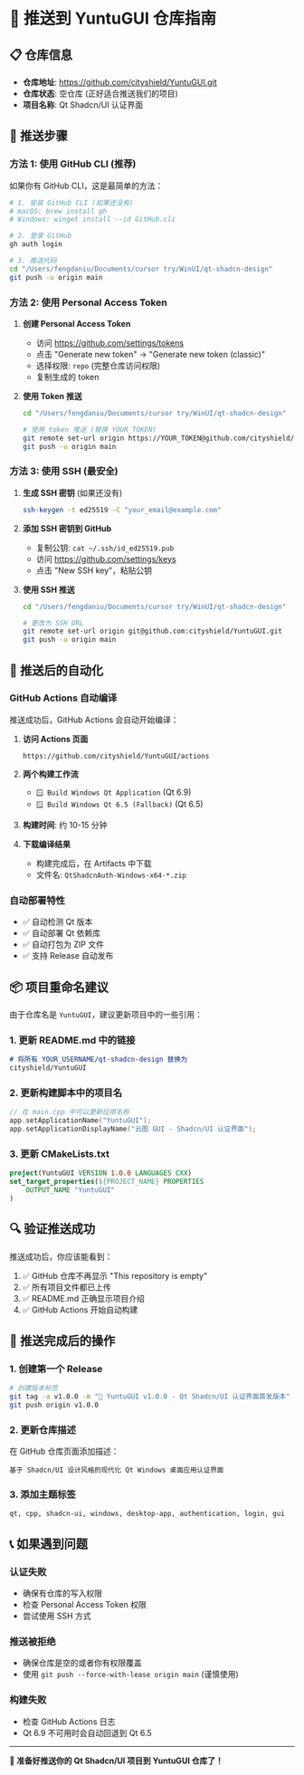 # 🚀 推送到 YuntuGUI 仓库指南

## 📋 仓库信息

- **仓库地址**: https://github.com/cityshield/YuntuGUI.git
- **仓库状态**: 空仓库 (正好适合推送我们的项目)
- **项目名称**: Qt Shadcn/UI 认证界面

## 🔧 推送步骤

### 方法 1: 使用 GitHub CLI (推荐)

如果你有 GitHub CLI，这是最简单的方法：

```bash
# 1. 安装 GitHub CLI (如果还没有)
# macOS: brew install gh
# Windows: winget install --id GitHub.cli

# 2. 登录 GitHub
gh auth login

# 3. 推送代码
cd "/Users/fengdaniu/Documents/cursor try/WinUI/qt-shadcn-design"
git push -u origin main
```

### 方法 2: 使用 Personal Access Token

1. **创建 Personal Access Token**
   - 访问 https://github.com/settings/tokens
   - 点击 "Generate new token" → "Generate new token (classic)"
   - 选择权限: `repo` (完整仓库访问权限)
   - 复制生成的 token

2. **使用 Token 推送**
   ```bash
   cd "/Users/fengdaniu/Documents/cursor try/WinUI/qt-shadcn-design"
   
   # 使用 token 推送 (替换 YOUR_TOKEN)
   git remote set-url origin https://YOUR_TOKEN@github.com/cityshield/YuntuGUI.git
   git push -u origin main
   ```

### 方法 3: 使用 SSH (最安全)

1. **生成 SSH 密钥** (如果还没有)
   ```bash
   ssh-keygen -t ed25519 -C "your_email@example.com"
   ```

2. **添加 SSH 密钥到 GitHub**
   - 复制公钥: `cat ~/.ssh/id_ed25519.pub`
   - 访问 https://github.com/settings/keys
   - 点击 "New SSH key"，粘贴公钥

3. **使用 SSH 推送**
   ```bash
   cd "/Users/fengdaniu/Documents/cursor try/WinUI/qt-shadcn-design"
   
   # 更改为 SSH URL
   git remote set-url origin git@github.com:cityshield/YuntuGUI.git
   git push -u origin main
   ```

## 🎯 推送后的自动化

### GitHub Actions 自动编译

推送成功后，GitHub Actions 会自动开始编译：

1. **访问 Actions 页面**
   ```
   https://github.com/cityshield/YuntuGUI/actions
   ```

2. **两个构建工作流**
   - `🪟 Build Windows Qt Application` (Qt 6.9)
   - `🪟 Build Windows Qt 6.5 (Fallback)` (Qt 6.5)

3. **构建时间**: 约 10-15 分钟

4. **下载编译结果**
   - 构建完成后，在 Artifacts 中下载
   - 文件名: `QtShadcnAuth-Windows-x64-*.zip`

### 自动部署特性

- ✅ 自动检测 Qt 版本
- ✅ 自动部署 Qt 依赖库
- ✅ 自动打包为 ZIP 文件
- ✅ 支持 Release 自动发布

## 📦 项目重命名建议

由于仓库名是 `YuntuGUI`，建议更新项目中的一些引用：

### 1. 更新 README.md 中的链接
```markdown
# 将所有 YOUR_USERNAME/qt-shadcn-design 替换为
cityshield/YuntuGUI
```

### 2. 更新构建脚本中的项目名
```cpp
// 在 main.cpp 中可以更新应用名称
app.setApplicationName("YuntuGUI");
app.setApplicationDisplayName("云图 GUI - Shadcn/UI 认证界面");
```

### 3. 更新 CMakeLists.txt
```cmake
project(YuntuGUI VERSION 1.0.0 LANGUAGES CXX)
set_target_properties(${PROJECT_NAME} PROPERTIES
    OUTPUT_NAME "YuntuGUI"
)
```

## 🔍 验证推送成功

推送成功后，你应该能看到：

1. ✅ GitHub 仓库不再显示 "This repository is empty"
2. ✅ 所有项目文件都已上传
3. ✅ README.md 正确显示项目介绍
4. ✅ GitHub Actions 开始自动构建

## 🎉 推送完成后的操作

### 1. 创建第一个 Release
```bash
# 创建版本标签
git tag -a v1.0.0 -m "🎉 YuntuGUI v1.0.0 - Qt Shadcn/UI 认证界面首发版本"
git push origin v1.0.0
```

### 2. 更新仓库描述
在 GitHub 仓库页面添加描述：
```
基于 Shadcn/UI 设计风格的现代化 Qt Windows 桌面应用认证界面
```

### 3. 添加主题标签
```
qt, cpp, shadcn-ui, windows, desktop-app, authentication, login, gui
```

## 📞 如果遇到问题

### 认证失败
- 确保有仓库的写入权限
- 检查 Personal Access Token 权限
- 尝试使用 SSH 方式

### 推送被拒绝
- 确保仓库是空的或者你有权限覆盖
- 使用 `git push --force-with-lease origin main` (谨慎使用)

### 构建失败
- 检查 GitHub Actions 日志
- Qt 6.9 不可用时会自动回退到 Qt 6.5

---

**🚀 准备好推送你的 Qt Shadcn/UI 项目到 YuntuGUI 仓库了！**
